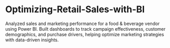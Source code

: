 # Optimizing-Retail-Sales-with-BI
Analyzed sales and marketing performance for a food &amp; beverage vendor using Power BI. Built dashboards to track campaign effectiveness, customer demographics, and purchase drivers, helping optimize marketing strategies with data-driven insights.
